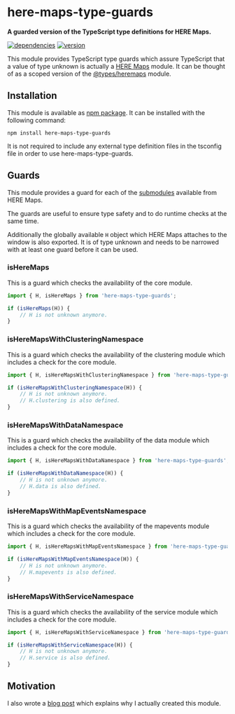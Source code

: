 # here-maps-type-guards

**A guarded version of the TypeScript type definitions for HERE Maps.**

[![dependencies](https://img.shields.io/david/chrisguttandin/here-maps-type-guards.svg?style=flat-square)](https://github.com/chrisguttandin/here-maps-type-guards/network/dependencies)
[![version](https://img.shields.io/npm/v/here-maps-type-guards.svg?style=flat-square)](https://www.npmjs.com/package/here-maps-type-guards)

This module provides TypeScript type guards which assure TypeScript that a value of type unknown is actually a [HERE Maps](https://here.com) module. It can be thought of as a scoped version of the [@types/heremaps](https://www.npmjs.com/package/@types/heremaps) module.

## Installation

This module is available as [npm package](https://www.npmjs.org/package/here-maps-type-guards). It can be installed with the following command:

```shell
npm install here-maps-type-guards
```

It is not required to include any external type definition files in the tsconfig file in order to use here-maps-type-guards.

## Guards

This module provides a guard for each of the [submodules](https://developer.here.com/documentation/maps/topics/overview.html#overview__modules) available from HERE Maps.

The guards are useful to ensure type safety and to do runtime checks at the same time.

Additionally the globally available `H` object which HERE Maps attaches to the window is also exported. It is of type unknown and needs to be narrowed with at least one guard before it can be used.

### isHereMaps

This is a guard which checks the availability of the core module.

```typescript
import { H, isHereMaps } from 'here-maps-type-guards';

if (isHereMaps(H)) {
    // H is not unknown anymore.
}
```

### isHereMapsWithClusteringNamespace

This is a guard which checks the availability of the clustering module which includes a check for the core module.

```typescript
import { H, isHereMapsWithClusteringNamespace } from 'here-maps-type-guards';

if (isHereMapsWithClusteringNamespace(H)) {
    // H is not unknown anymore.
    // H.clustering is also defined.
}
```

### isHereMapsWithDataNamespace

This is a guard which checks the availability of the data module which includes a check for the core module.

```typescript
import { H, isHereMapsWithDataNamespace } from 'here-maps-type-guards';

if (isHereMapsWithDataNamespace(H)) {
    // H is not unknown anymore.
    // H.data is also defined.
}
```

### isHereMapsWithMapEventsNamespace

This is a guard which checks the availability of the mapevents module which includes a check for the core module.

```typescript
import { H, isHereMapsWithMapEventsNamespace } from 'here-maps-type-guards';

if (isHereMapsWithMapEventsNamespace(H)) {
    // H is not unknown anymore.
    // H.mapevents is also defined.
}
```

### isHereMapsWithServiceNamespace

This is a guard which checks the availability of the service module which includes a check for the core module.

```typescript
import { H, isHereMapsWithServiceNamespace } from 'here-maps-type-guards';

if (isHereMapsWithServiceNamespace(H)) {
    // H is not unknown anymore.
    // H.service is also defined.
}
```

## Motivation

I also wrote a [blog post](https://media-codings.com/articles/using-typescripts-new-unknown-type-to-safely-handle-global-third-party-libraries) which explains why I actually created this module.
